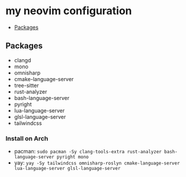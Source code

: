# my neovim configuration

* [Packages](#packages)

## Packages

* clangd
* mono
* omnisharp
* cmake-language-server
* tree-sitter
* rust-analyzer
* bash-language-server
* pyright
* lua-language-server
* glsl-language-server
* tailwindcss

### Install on Arch

* pacman: `sudo pacman -Sy clang-tools-extra rust-analyzer bash-language-server pyright mono`
* yay: `yay -Sy tailwindcss omnisharp-roslyn cmake-language-server lua-language-server glsl-language-server`
